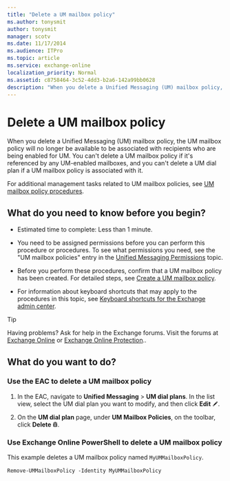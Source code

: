```yaml
---
title: "Delete a UM mailbox policy"
ms.author: tonysmit
author: tonysmit
manager: scotv
ms.date: 11/17/2014
ms.audience: ITPro
ms.topic: article
ms.service: exchange-online
localization_priority: Normal
ms.assetid: c8758464-3c52-4dd3-b2a6-142a99bb0628
description: "When you delete a Unified Messaging (UM) mailbox policy, the UM mailbox policy will no longer be available to be associated with recipients who are being enabled for UM. You can't delete a UM mailbox policy if it's referenced by any UM-enabled mailboxes, and you can't delete a UM dial plan if a UM mailbox policy is associated with it."
---
```


# Delete a UM mailbox policy

When you delete a Unified Messaging (UM) mailbox policy, the UM mailbox policy will no longer be available to be associated with recipients who are being enabled for UM. You can't delete a UM mailbox policy if it's referenced by any UM-enabled mailboxes, and you can't delete a UM dial plan if a UM mailbox policy is associated with it.
  
For additional management tasks related to UM mailbox policies, see [UM mailbox policy procedures](um-mailbox-policy-procedures.md).
  
## What do you need to know before you begin?

- Estimated time to complete: Less than 1 minute.
    
- You need to be assigned permissions before you can perform this procedure or procedures. To see what permissions you need, see the "UM mailbox policies" entry in the [Unified Messaging Permissions](https://technet.microsoft.com/library/d326c3bc-8f33-434a-bf02-a83cc26a5498.aspx) topic. 
    
- Before you perform these procedures, confirm that a UM mailbox policy has been created. For detailed steps, see [Create a UM mailbox policy](create-um-mailbox-policy.md).
    
- For information about keyboard shortcuts that may apply to the procedures in this topic, see [Keyboard shortcuts for the Exchange admin center](../../accessibility/keyboard-shortcuts-in-admin-center.md).
    
> [!TIP]
> Having problems? Ask for help in the Exchange forums. Visit the forums at [Exchange Online](https://go.microsoft.com/fwlink/p/?linkId=267542) or [Exchange Online Protection](https://go.microsoft.com/fwlink/p/?linkId=285351).. 
  
## What do you want to do?

### Use the EAC to delete a UM mailbox policy

1. In the EAC, navigate to **Unified Messaging** \> **UM dial plans**. In the list view, select the UM dial plan you want to modify, and then click **Edit** ![Edit icon](../../media/ITPro_EAC_EditIcon.gif).
    
2. On the **UM dial plan** page, under **UM Mailbox Policies**, on the toolbar, click **Delete** ![Delete icon](../../media/ITPro_EAC_DeleteIcon.gif).
    
### Use Exchange Online PowerShell to delete a UM mailbox policy

This example deletes a UM mailbox policy named `MyUMMailboxPolicy`.
  
```
Remove-UMMailboxPolicy -Identity MyUMMailboxPolicy
```


